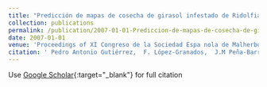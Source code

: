 ```yaml
---
title: "Predicción de mapas de cosecha de girasol infestado de Ridolfia segetum en imágenes remotas mediante Redes Neuronales Evolutivas de Unidad Producto"
collection: publications
permalink: /publication/2007-01-01-Prediccion-de-mapas-de-cosecha-de-girasol-infestado-de-Ridolfia-segetum-en-imagenes-remotas-mediante-Redes-Neuronales-Evolutivas-de-Unidad-Producto
date: 2007-01-01
venue: 'Proceedings of XI Congreso de la Sociedad Espa nola de Malherbolog&apos;ia (SEMh 2007)'
citation: ' Pedro Antonio Gutiérrez,  F. López-Granados,  J.M Peña-Barragán,  M. Jurado-Expósito,  M.T. Gómez-Casero,  César Hervás-Martínez, &quot;Predicción de mapas de cosecha de girasol infestado de Ridolfia segetum en imágenes remotas mediante Redes Neuronales Evolutivas de Unidad Producto.&quot; Proceedings of XI Congreso de la Sociedad Espa nola de Malherbolog&amp;apos;ia (SEMh 2007), 2007, pp. 263--266.'
---
```

Use [Google Scholar](https://scholar.google.com/scholar?q=Predicci&#x27;on+de+mapas+de+cosecha+de+girasol+infestado+de+Ridolfia+segetum+en+im&#x27;agenes+remotas+mediante+Redes+Neuronales+Evolutivas+de+Unidad+Producto){:target="_blank"} for full citation